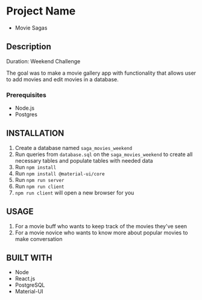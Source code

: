 # Project Name

- Movie Sagas

## Description

Duration: Weekend Challenge

The goal was to make a movie gallery app with functionality that allows user to add movies and edit movies in a database.

### Prerequisites

- Node.js
- Postgres

## INSTALLATION

1. Create a database named `saga_movies_weekend`
2. Run queries from `database.sql` on the `saga_movies_weekend` to create all necessary tables and populate tables with needed data
3. Run `npm install`
4. Run `npm install @material-ui/core`
5. Run `npm run server`
5. Run `npm run client`
5. `npm run client` will open a new browser for you

## USAGE

1. For a movie buff who wants to keep track of the movies they've seen
2. For a movie novice who wants to know more about popular movies to make conversation

## BUILT WITH

- Node
- React.js
- PostgreSQL
- Material-UI